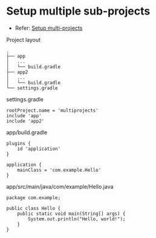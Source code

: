 # Setup multiple sub-projects 
- Refer: [Setup multi-projects](https://docs.gradle.org/current/userguide/multi_project_builds.html)

Project layout
```
.
├── app
│   ...
│   └── build.gradle
├── app2
│   ...
│   └── build.gradle
└── settings.gradle
```

settings.gradle
```
rootProject.name = 'multiprojects'
include 'app'
include 'app2'
```

app/build.gradle
```
plugins {
    id 'application'
}

application {
    mainClass = 'com.example.Hello'
}
```

app/src/main/java/com/example/Hello.java
```
package com.example;

public class Hello {
    public static void main(String[] args) {
        System.out.println("Hello, world!");
    }
}
```